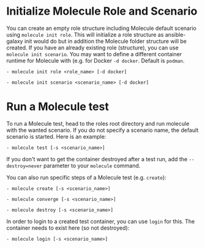 # Initialize Molecule Role and Scenario

You can create an empty role structure including Molecule default scenario using `molecule init role`. This will initialize
a role structure as ansible-galaxy init would do but in addition the Molecule folder structure will be created.
If you have an already existing role (structure), you can use `molecule init scenario`. You may want to define a different
container runtime for Molecule with (e.g. for Docker `-d docker`. Default is `podman`.

    - molecule init role <role_name> [-d docker]

    - molecule init scenario <scenario_name> [-d docker]

# Run a Molecule test

To run a Molecule test, head to the roles root directory and run molecule with the wanted scenario. If you do not specify
a scenario name, the default scenario is started. Here is an example:

    - molecule test [-s <scenario_name>]

If you don't want to get the container destroyed after a test run, add the `--destroy=never` parameter to your `molecule` command.

You can also run specific steps of a Molecule test (e.g. `create`):

    - molecule create [-s <scenario_name>]

    - molecule converge [-s <scenario_name>]

    - molecule destroy [-s <scenario_name>]

In order to login to a created test container, you can use `login` for this. The container needs to exist here (so not destroyed):
    
    - molecule login [-s <scenario_name>]